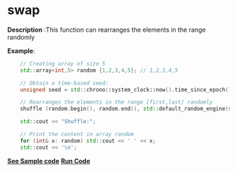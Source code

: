 # swap

**Description** :This function can rearranges the elements in the range randomly

**Example**:
```cpp
    // Creating array of size 5
    std::array<int,5> random {1,2,3,4,5}; // 1,2,3,4,5

    // Obtain a time-based seed:
    unsigned seed = std::chrono::system_clock::now().time_since_epoch().count();

    // Rearranges the elements in the range [first,last) randomly
    shuffle (random.begin(), random.end(), std::default_random_engine(seed));

    std::cout << "Shuffle:";

    // Print the content in array random
    for (int& x: random) std::cout << ' ' << x;
    std::cout << '\n';
```
**[See Sample code](../snippets/algorithm/shuffle.cpp)**
**[Run Code](https://rextester.com/NNI79837)**